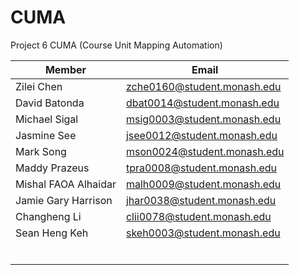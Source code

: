 # CUMA

Project 6 CUMA (Course Unit Mapping Automation)

| Member               | Email                       |
| -------------------- | --------------------------- |
| Zilei Chen           | zche0160@student.monash.edu |
| David Batonda        | dbat0014@student.monash.edu |
| Michael Sigal        | msig0003@student.monash.edu |
| Jasmine See          | jsee0012@student.monash.edu |
| Mark Song            | mson0024@student.monash.edu |
| Maddy Prazeus        | tpra0008@student.monash.edu |
| Mishal FAOA Alhaidar | malh0009@student.monash.edu |
| Jamie Gary Harrison  | jhar0038@student.monash.edu |
| Changheng Li         | clii0078@student.monash.edu |
| Sean Heng Keh        | skeh0003@student.monash.edu |
|                      |                             |
|                      |                             |
|                      |                             |
|                      |                             |
|                      |                             |
|                      |                             |
